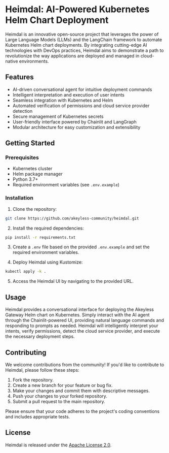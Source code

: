 # Heimdal: AI-Powered Kubernetes Helm Chart Deployment

Heimdal is an innovative open-source project that leverages the power of Large Language Models (LLMs) and the LangChain framework to automate Kubernetes Helm chart deployments. By integrating cutting-edge AI technologies with DevOps practices, Heimdal aims to demonstrate a path to revolutionize the way applications are deployed and managed in cloud-native environments.

## Features

- AI-driven conversational agent for intuitive deployment commands
- Intelligent interpretation and execution of user intents
- Seamless integration with Kubernetes and Helm
- Automated verification of permissions and cloud service provider detection
- Secure management of Kubernetes secrets
- User-friendly interface powered by Chainlit and LangGraph
- Modular architecture for easy customization and extensibility

## Getting Started

### Prerequisites

- Kubernetes cluster
- Helm package manager
- Python 3.7+
- Required environment variables (see `.env.example`)

### Installation

1. Clone the repository:
```sh
git clone https://github.com/akeyless-community/heimdal.git
```

2. Install the required dependencies:
```sh
pip install -r requirements.txt
```

3. Create a `.env` file based on the provided `.env.example` and set the required environment variables.

4. Deploy Heimdal using Kustomize:

```sh
kubectl apply -k .
```

5. Access the Heimdal UI by navigating to the provided URL.

## Usage

Heimdal provides a conversational interface for deploying the Akeyless Gateway Helm chart on Kubernetes. Simply interact with the AI agent through the Chainlit-powered UI, providing natural language commands and responding to prompts as needed. Heimdal will intelligently interpret your intents, verify permissions, detect the cloud service provider, and execute the necessary deployment steps.

## Contributing

We welcome contributions from the community! If you'd like to contribute to Heimdal, please follow these steps:

1. Fork the repository.
2. Create a new branch for your feature or bug fix.
3. Make your changes and commit them with descriptive messages.
4. Push your changes to your forked repository.
5. Submit a pull request to the main repository.

Please ensure that your code adheres to the project's coding conventions and includes appropriate tests.

## License

Heimdal is released under the [Apache License 2.0](LICENSE).
